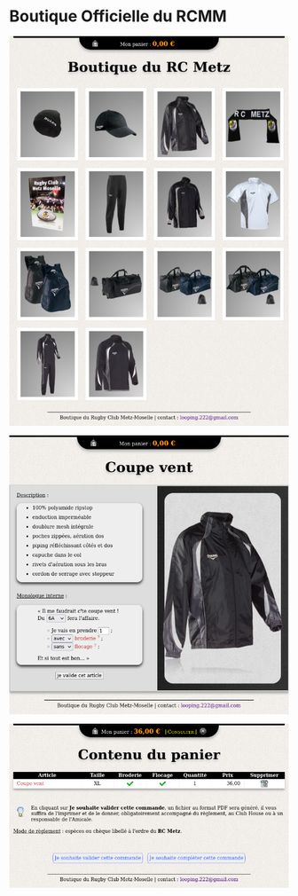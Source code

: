 # Boutique Officielle du RCMM

![Aperçu 1][apercu-1]

![Aperçu 2][apercu-2]

![Aperçu 3][apercu-3]

[apercu-1]: screenshot1.png
[apercu-2]: screenshot2.png
[apercu-3]: screenshot3.png